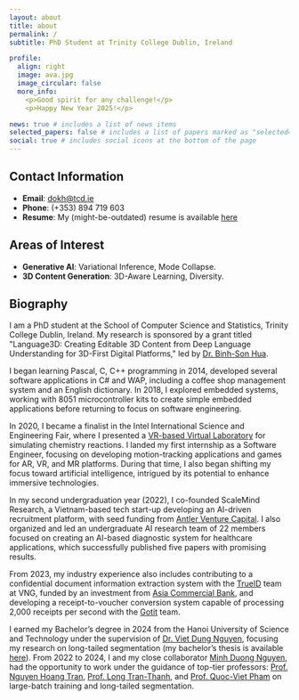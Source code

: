 ```yaml
---
layout: about
title: about
permalink: /
subtitle: PhD Student at Trinity College Dublin, Ireland

profile:
  align: right
  image: ava.jpg
  image_circular: false
  more_info:
    <p>Good spirit for any challenge!</p>
    <p>Happy New Year 2025!</p>

news: true # includes a list of news items
selected_papers: false # includes a list of papers marked as "selected={true}"
social: true # includes social icons at the bottom of the page
---
```


## Contact Information
- **Email**: dokh@tcd.ie
- **Phone**: (+353) 894 719 603
- **Resume**: My (might-be-outdated) resume is available [here](assets/pdf/profile/cv.pdf)

## Areas of Interest
- **Generative AI**: Variational Inference, Mode Collapse.
- **3D Content Generation**: 3D-Aware Learning, Diversity.

## Biography 

I am a PhD student at the School of Computer Science and Statistics, Trinity College Dublin, Ireland. My research is sponsored by a grant titled "Language3D: Creating Editable 3D Content from Deep Language Understanding for 3D-First Digital Platforms," led by [Dr. Binh-Son Hua](https://sonhua.github.io/).

I began learning  Pascal, C, C++ programming in 2014, developed several software applications in C# and WAP, including a coffee shop management system and an English dictionary. In 2018, I explored embedded systems, working with 8051 microcontroller kits to create simple embedded applications before returning to focus on software engineering.

In 2020, I became a finalist in the Intel International Science and Engineering Fair, where I presented a [VR-based Virtual Laboratory](https://khoidoo.github.io/projects/virtual-chem-lab/) for simulating chemistry reactions. I landed my first internship as a Software Engineer, focusing on developing motion-tracking applications and games for AR, VR, and MR platforms. During that time, I also began shifting my focus toward artificial intelligence, intrigued by its potential to enhance immersive technologies.

In my second undergraduation year (2022), I co-founded ScaleMind Research, a Vietnam-based tech start-up developing an AI-driven recruitment platform, with seed funding from [Antler Venture Capital](https://www.antler.co/location/vietnam). I also organized and led an undergraduate AI research team of 22 members focused on creating an AI-based diagnostic system for healthcare applications, which successfully published five papers with promising results. 

From 2023, my industry experience also includes contributing to a confidential document information extraction system with the [TrueID](https://www.linkedin.com/products/vng-digital-business-trueid/) team at VNG, funded by an investment from [Asia Commercial Bank](https://acb.com.vn/en), and developing a receipt-to-voucher conversion system capable of processing 2,000 receipts per second with the [Gotit](https://www.gotit.vn/) team.

I earned my Bachelor’s degree in 2024 from the Hanoi University of Science and Technology under the supervision of [Dr. Viet Dung Nguyen](https://scholar.google.com/citations?user=3FN8qi0AAAAJ&hl=en), focusing my research on long-tailed segmentation (my bachelor’s thesis is available [here](assets/pdf/thesis/grad.pdf)). From 2022 to 2024, I and my close collaborator [Minh Duong Nguyen](https://scholar.google.com/citations?user=3ea0RLkAAAAJ&hl=en), had the opportunity to work under the guidance of top-tier professors: [Prof. Nguyen Hoang Tran](https://nguyenhoangtran.github.io/), [Prof. Long Tran-Thanh](https://warwick.ac.uk/fac/sci/dcs/people/long_tran-thanh/), and 
[Prof. Quoc-Viet Pham](https://www.scss.tcd.ie/viet.pham/) on large-batch training and long-tailed segmentation.